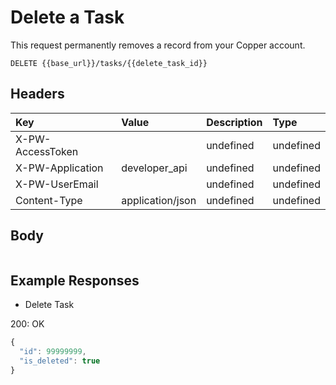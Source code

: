 # Delete a Task

This request permanently removes a record from your Copper account.

`DELETE {{base_url}}/tasks/{{delete_task_id}}`

## Headers

| Key | Value | Description | Type |
| :--- | :--- | :--- | :--- |
| X-PW-AccessToken |  | undefined | undefined |
| X-PW-Application | developer\_api | undefined | undefined |
| X-PW-UserEmail |  | undefined | undefined |
| Content-Type | application/json | undefined | undefined |

## Body

```text

```

## Example Responses

* Delete Task

200: OK

```javascript
{
  "id": 99999999,
  "is_deleted": true
}
```

